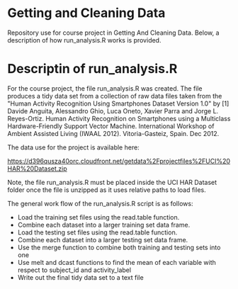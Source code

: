 # Getting and Cleaning Data
Repository use for course project in Getting And Cleaning Data. Below, a description of how run_analysis.R works is provided.

# Descriptin of run_analysis.R
For the course project, the file run_analysis.R was created. The file produces a tidy data set from a collection of raw data files taken from the "Human Activity Recognition Using Smartphones Dataset Version 1.0" by [1] Davide Anguita, Alessandro Ghio, Luca Oneto, Xavier Parra and Jorge L. Reyes-Ortiz. Human Activity Recognition on Smartphones using a Multiclass Hardware-Friendly Support Vector Machine. International Workshop of Ambient Assisted Living (IWAAL 2012). Vitoria-Gasteiz, Spain. Dec 2012.

The data use for the project is available here:

https://d396qusza40orc.cloudfront.net/getdata%2Fprojectfiles%2FUCI%20HAR%20Dataset.zip 

Note, the file run_analysis.R must be placed inside the UCI HAR Dataset folder once the file is unzipped as it uses relative paths to load files.

The general work flow of the run_analysis.R script is as follows:

- Load the training set files using the read.table function.
- Combine each dataset into a larger training set data frame.
- Load the testing set files using the read.table function.
- Combine each dataset into a larger testing set data frame.
- Use the merge function to combine both training and testing sets into one
- Use melt and dcast functions to find the mean of each variable with respect to subject_id and activity_label
- Write out the final tidy data set to a text file
  